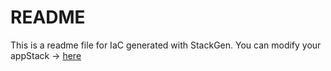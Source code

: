 # README
This is a readme file for IaC generated with StackGen.
You can modify your appStack -> [here](http://main.dev.stackgen.com/appstacks/a73efdce-e7f9-48db-9dd3-150f0d6dac64)

